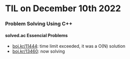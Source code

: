 # **TIL on December 10th 2022**
### Problem Solving Using C++
#### solved.ac Essencial Problems
- [boj.kr/11444](../../../Problem%20Solving/boj/solvedac/11444-10-05-2022.cpp): time limit exceeded, it was a O(N) solution
- [boj.kr/13460](../../../Problem%20Solving/boj/solvedac/13460-12-10-2022.cpp): now solving